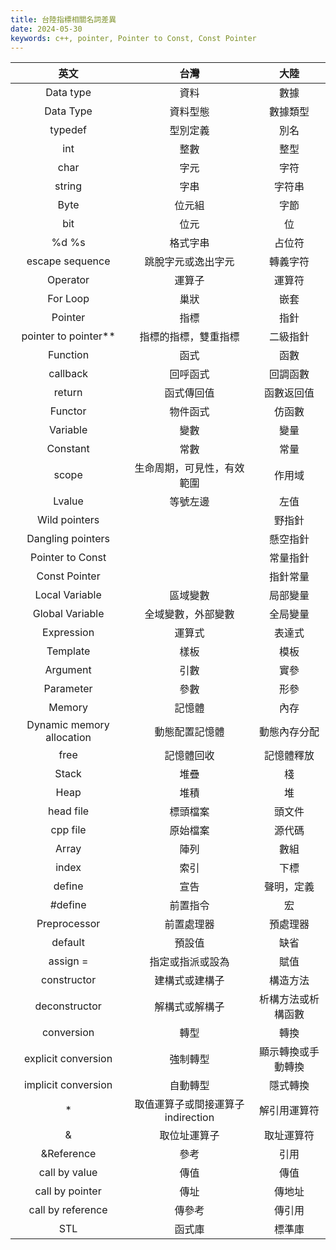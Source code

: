 ```yaml
---
title: 台陸指標相關名詞差異
date: 2024-05-30
keywords: c++, pointer, Pointer to Const, Const Pointer
---
```


|英文|台灣|大陸|
|:--:|:--:|:--:|
|Data type|資料|數據|
|Data Type|資料型態|數據類型|
|typedef|型別定義|別名|
|int|整數|整型|
|char|字元|字符|
|string|字串|字符串|
|Byte|位元組|字節|
|bit|位元|位|
|%d %s|格式字串|占位符|
|escape sequence|跳脫字元或逸出字元|轉義字符|
|Operator|運算子|運算符|
|For Loop|巢狀|嵌套|
|Pointer|指標|指針|
|pointer to pointer\*\*|指標的指標，雙重指標|二級指針|
|Function|函式|函數|
|callback|回呼函式|回調函數|
|return|函式傳回值|函數返回值|
|Functor|物件函式|仿函數|
|Variable|變數|變量|
|Constant|常數|常量|
|scope|生命周期，可見性，有效範圍|作用域|
|Lvalue|等號左邊|左值|
|Wild pointers||野指針|
|Dangling pointers||懸空指針|
|Pointer to Const||常量指針|
|Const Pointer||指針常量|
|Local Variable|區域變數|局部變量|
|Global Variable|全域變數，外部變數|全局變量|
|Expression|運算式|表達式|
|Template|樣板|模板|
|Argument|引數|實參|
|Parameter|參數|形參|
|Memory|記憶體|內存|
|Dynamic memory allocation|動態配置記憶體|動態內存分配|
|free|記憶體回收|記憶體釋放|
|Stack|堆疊|棧|
|Heap|堆積|堆|
|head file|標頭檔案|頭文件|
|cpp file|原始檔案|源代碼|
|Array|陣列|數組|
|index|索引|下標|
|define|宣告|聲明，定義|
|#define|前置指令|宏|
|Preprocessor|前置處理器|預處理器|
|default|預設值|缺省|
|assign = |指定或指派或設為|賦值|
|constructor|建構式或建構子|構造方法|
|deconstructor|解構式或解構子|析構方法或析構函數|
|conversion|轉型|轉換|
|explicit conversion|強制轉型|顯示轉換或手動轉換|
|implicit conversion|自動轉型|隱式轉換|
|*|取值運算子或間接運算子indirection|解引用運算符|
|&|取位址運算子|取址運算符|
|&Reference|參考|引用|
|call by value|傳值|傳值|
|call by pointer|傳址|傳地址|
|call by reference|傳參考|傳引用|
|STL|函式庫|標準庫|

